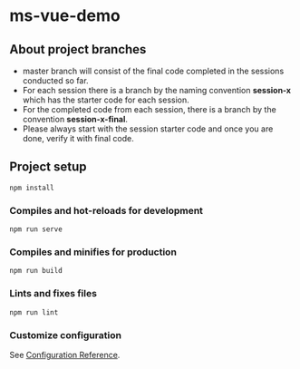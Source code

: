 # ms-vue-demo

## About project branches
* master branch will consist of the final code completed in the sessions conducted so far.
* For each session there is a branch by the naming convention **session-x** which has the starter code for each session.
* For the completed code from each session, there is a branch by the convention **session-x-final**.
* Please always start with the session starter code and once you are done, verify it with final code.

## Project setup
```
npm install
```

### Compiles and hot-reloads for development
```
npm run serve
```

### Compiles and minifies for production
```
npm run build
```

### Lints and fixes files
```
npm run lint
```

### Customize configuration
See [Configuration Reference](https://cli.vuejs.org/config/).
